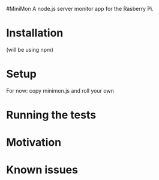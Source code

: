 #MiniMon
A node.js server monitor app for the Rasberry Pi.

# Installation
(will be using npm)

# Setup
For now: copy minimon.js and roll your own

# Running the tests

# Motivation

# Known issues

